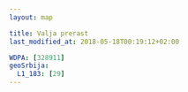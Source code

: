 ```yaml
---
layout: map

title: Valja prerast
last_modified_at: 2018-05-18T00:19:12+02:00

WDPA: [328911]
geoSrbija:
  L1_183: [29]
---
```

